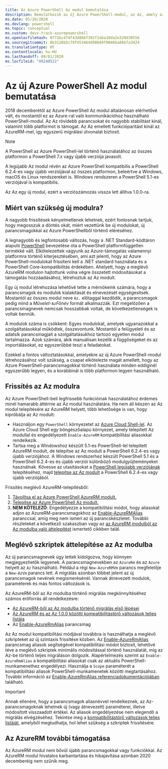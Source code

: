 ```yaml
---
title: Az Azure PowerShell Az modul bemutatása
description: Bemutatkozik az új Azure PowerShell-modul, az Az, amely az AzureRM modult váltja le.
ms.date: 05/20/2020
ms.devlang: powershell
ms.topic: conceptual
ms.custom: devx-track-azurepowershell
ms.openlocfilehash: 0771bc474f43d8bbf392f2eba10da2e320d30556
ms.sourcegitcommit: 8b3126b5c79f453464d90669f0046ba86b7a3424
ms.translationtype: HT
ms.contentlocale: hu-HU
ms.lasthandoff: 09/01/2020
ms.locfileid: "89240522"
---
```

# <a name="introducing-the-new-azure-powershell-az-module"></a>Az új Azure PowerShell Az modul bemutatása

2018 decemberétől az Azure PowerShell Az modul általánosan elérhetővé vált, és mostantól ez az Azure-ral való kommunikációhoz használható PowerShell-modul. Az Az rövidebb parancsokat és nagyobb stabilitást kínál, valamint több platformot is támogat. Az Az emellett funkcióparitást kínál az AzureRM-mel, így egyszerű migrálási útvonalat biztosít.

> [!NOTE]
> A PowerShell az Azure PowerShell-lel történő használatához az összes platformon a PowerShell 7.x vagy újabb verziója javasolt.

A legújabb Az modul révén az Azure PowerShell kompatibilis a PowerShell 6.2.4-es vagy újabb verziójával az összes platformon, beleértve a Windows, macOS és Linux rendszereket is. Windows rendszeren a PowerShell 5.1-es verziójával is kompatibilis.

Az Az egy új modul, ezért a verziószámozás vissza lett állítva 1.0.0-ra.

## <a name="why-a-new-module"></a>Miért van szükség új modulra?

A nagyobb frissítések kényelmetlenek lehetnek, ezért fontosnak tartjuk, hogy megosszuk a döntés okát, miért vezettünk be új modulokat, új parancsmagokkal az Azure PowerShellből történő eléréséhez.

A legnagyobb és legfontosabb változás, hogy a .NET Standard-kódtáron alapuló [PowerShell](/powershell/scripting/overview) bevezetése óta a PowerShell platformfüggetlen termékké vált.
Elkötelezettek vagyunk az Azure-támogatás valamennyi platformra történő kiterjesztésében, ami azt jelenti, hogy az Azure PowerShell-modulokat frissíteni kell a .NET standard használata és a PowerShell Core-kompatibilitás érdekében. Ahelyett, hogy a meglévő AzureRM modulon hajtottunk volna végre összetett módosításokat a támogatás hozzáadásához, létrehoztuk az Az modult.

Egy új modul létrehozása lehetővé tette a mérnökeink számára, hogy a parancsmagok és modulok kialakítását és elnevezését egységesítsék. Mostantól az összes modul neve `Az.` előtaggal kezdődik, a parancsmagok pedig mind a _Művelet_-`Az`_Főnév_ formát alkalmazzák. Ezt megelőzően a parancsmagnevek nemcsak hosszabbak voltak, de következetlenségek is voltak bennük.

A modulok száma is csökkent: Egyes modulokat, amelyek ugyanazokkal a szolgáltatásokkal működtek, összevontunk. Mostantól a felügyeleti és az adatsík parancsmagjait a szolgáltatásukhoz tartozó egyetlen modul tartalmazza. Azok számára, akik manuálisan kezelik a függőségeket és az importálásokat, ez egyszerűbbé teszi a feladatokat.

Ezekkel a fontos változtatásokkal, amelyekre az új Azure PowerShell-modul létrehozásához volt szükség, a csapat elkötelezte magát amellett, hogy az Azure PowerShell-parancsmagokkal történő használata minden eddiginél egyszerűbb legyen, és a korábbinál is több platformon legyen használható.

## <a name="upgrade-to-az"></a>Frissítés az Az modulra

Az Azure PowerShell-beli legfrissebb funkcióinak használatához érdemes minél hamarabb áttérnie az Az modul használatára. Ha nem áll készen az Az modul telepítésére az AzureRM helyett, több lehetősége is van, hogy kipróbálja az Az modult:

- Használjon egy `PowerShell` környezetet az [Azure Cloud Shell-lel](https://docs.microsoft.com/azure/cloud-shell/overview). Az Azure Cloud Shell egy böngészőalapú környezet, amely telepített Az modullal és engedélyezett `Enable-AzureRM` kompatibilitási aliasokkal rendelkezik.
- Tartsa meg a Windowshoz készült 5.1-es PowerShell-lel telepített AzureRM modult, de telepítse az Az modult a PowerShell 6.2.4-es vagy újabb verziójához. A Windows rendszerhez készült PowerShell 5.1 és a PowerShell 6.2.4-es és újabb verziói különböző modulgyűjteményeket használnak. Kövesse az utasításokat a [PowerShell legújabb verziójának](/powershell/scripting/install/installing-powershell) telepítéséhez, majd [telepítse az Az modult](install-az-ps.md) a PowerShell 6.2.4-es vagy újabb verziójából.

Frissítés meglévő AzureRM-telepítésből:

1. [Távolítsa el az Azure PowerShell AzureRM modult.](/powershell/azure/uninstall-az-ps#uninstall-the-azurerm-module)
2. [Telepítse az Azure PowerShell Az modult.](install-az-ps.md)
3. **NEM KÖTELEZŐ**: Engedélyezze a kompatibilitási módot, hogy aliasokat adjon az AzureRM-parancsmagokhoz az [Enable-AzureRMAlias](/powershell/module/az.accounts/enable-azurermalias) paranccsal, amíg meg nem ismeri az új parancskészletet. További részleteket a következő szakaszban vagy az [az AzureRM modulból az Az modulba való áttelepítést](migrate-from-azurerm-to-az.md) ismertető cikkben talál.

## <a name="migrate-existing-scripts-to-az"></a>Meglévő szkriptek áttelepítése az Az modulba

Az új parancsmagnevek úgy lettek kidolgozva, hogy könnyen megjegyezhetők legyenek. A parancsmagnevekben az `AzureRm` és az `Azure` helyett az `Az` használható. Például a régi `New-AzureRMVm` parancs megfelelője a `New-AzVm` parancs lett.
A migrálás azonban többet jelent az új parancsmagok nevének megismerésénél. Vannak átnevezett modulok, paraméterek és más fontos változások is.

Az AzureRM-ből az Az modulba történő migrálás megkönnyítéséhez számos erőforrás áll rendelkezésre:

- [Az AzureRM-ből az Az modulba történő migrálás első lépései](migrate-from-azurerm-to-az.md)
- [Az AzureRM és az Az 1.0.0 közötti kompatibilitástörő változások teljes listája](migrate-az-1.0.0.md)
- Az [Enable-AzureRmAlias](/powershell/module/az.accounts/enable-azurermalias) parancsmag

Az Az modul kompatibilitási módjával továbbra is használhatja a meglévő szkripteket az új szintaxis frissítése közben. Az [Enable-AzureRmAlias](/powershell/module/az.accounts/enable-azurermalias) parancsmag aliasok segítségével kompatibilitási módot biztosít, lehetővé téve a meglévő szkriptek minimális módosítással történő használatát, míg az Az-be történő teljes migráláson dolgozik. Alapértelmezés szerint az `Enable-AzureRmAlias` a kompatibilitási aliasokat csak az aktuális PowerShell-munkamenethez engedélyezi. Használja a `Scope` paraméterét a kompatibilitási aliasok PowerShell-munkamenetek közötti megtartásához. További információ az [Enable-AzureRmAlias referenciadokumentációjában](/powershell/module/az.accounts/enable-azurermalias) található.

> [!IMPORTANT]
> Annak ellenére, hogy a parancsmagok aliasnévvel rendelkeznek, az Az-parancsmagoknak lehetnek új (vagy átnevezett) paraméterei, illetve módosított visszaadott értékei. Az aliasok engedélyezése nem elegendő a migrálás elvégzéséhez. Tekintse meg a [kompatibilitástörő változások teljes listáját](migrate-az-1.0.0.md), amelyből megtudhatja, hol lehet szükség a szkriptek frissítésére.

## <a name="continued-support-for-azurerm"></a>Az AzureRM további támogatása

Az AzureRM modul nem bővül újabb parancsmagokkal vagy funkciókkal. Az AzureRM modul hivatalos karbantartása és hibajavítása azonban 2020 decemberéig nem szűnik meg.
